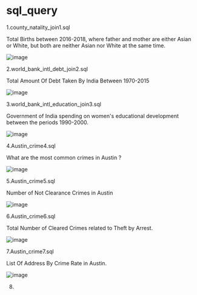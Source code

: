 # sql_query

1.county_natality_join1.sql

Total Births between 2016-2018, where father and mother are either Asian or White, 
but both are neither Asian nor White at the same time.

![image](https://user-images.githubusercontent.com/75080175/156103085-de81255c-943b-4c8c-befd-b76d8dd1bc4e.png)


2.world_bank_intl_debt_join2.sql

Total Amount Of Debt Taken By India  Between 1970-2015 

![image](https://user-images.githubusercontent.com/75080175/156103292-520341a7-6cd5-4e39-885f-62d0cd6916a3.png)


3.world_bank_intl_education_join3.sql

Government of India spending on women's educational development between the periods 1990-2000.

![image](https://user-images.githubusercontent.com/75080175/156103510-b3001a33-51f9-434c-8293-537b297e38e2.png)


4.Austin_crime4.sql

What are the most common crimes in Austin ?

![image](https://user-images.githubusercontent.com/75080175/156104044-9b8d751e-c244-4bb9-84d4-5c7c6069cb54.png)


5.Austin_crime5.sql

Number of Not Clearance Crimes in Austin 

![image](https://user-images.githubusercontent.com/75080175/156104673-fc48eb8b-efde-46e6-b608-eb357800223b.png)


6.Austin_crime6.sql

Total Number of  Cleared Crimes  related to Theft by Arrest.

![image](https://user-images.githubusercontent.com/75080175/156105235-3be7d68a-94fd-4e77-8bb5-9bd85759d06a.png)


7.Austin_crime7.sql

List Of Address By Crime Rate in Austin.

![image](https://user-images.githubusercontent.com/75080175/156105863-afb4a884-f065-4390-9891-a9b669eaee4b.png)


8.








